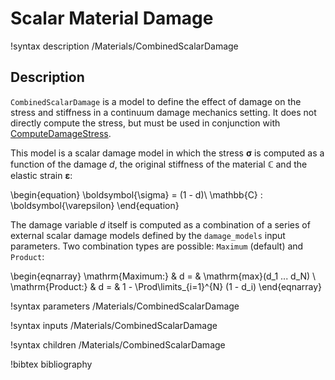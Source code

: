 # Scalar Material Damage

!syntax description /Materials/CombinedScalarDamage

## Description

`CombinedScalarDamage` is a model to define the effect of damage on the stress and stiffness in a continuum damage mechanics setting. It does not directly compute the stress, but must be used in conjunction with [ComputeDamageStress](/ComputeDamageStress.md).

This model is a scalar damage model in which the stress $\boldsymbol{\sigma}$ is computed as a function of the damage $d$, the original stiffness of the material $\mathbb{C}$ and the elastic strain $\boldsymbol{\varepsilon}$:

\begin{equation}
    \boldsymbol{\sigma} = (1 - d)\ \mathbb{C} : \boldsymbol{\varepsilon}
\end{equation}

The damage variable $d$ itself is computed as a combination of a series of external scalar damage models defined by the `damage_models` input parameters.
Two combination types are possible: `Maximum` (default) and `Product`:

\begin{eqnarray}
    \mathrm{Maximum:} & d = & \mathrm{max}(d_1 ... d_N) \\
    \mathrm{Product:} & d = & 1 - \Prod\limits_{i=1}^{N} (1 - d_i)
\end{eqnarray}

!syntax parameters /Materials/CombinedScalarDamage

!syntax inputs /Materials/CombinedScalarDamage

!syntax children /Materials/CombinedScalarDamage

!bibtex bibliography
